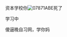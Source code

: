 资本学校你![07871ABE](https://github.com/PoetNeko/-/assets/169263753/8d2b2b83-c652-4b12-8ca5-20985e7f967d)死了

学习中

傻逼晚自习网，学你妈
